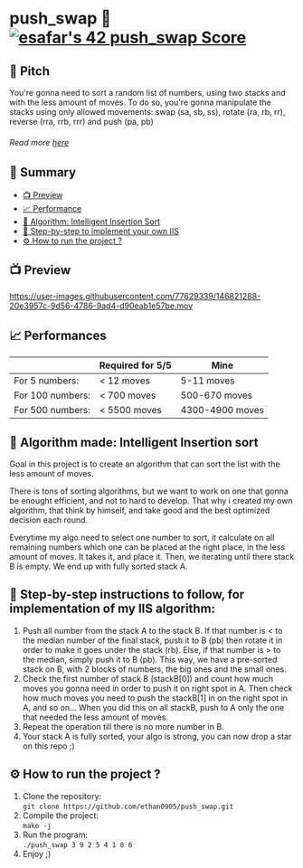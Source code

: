 # push_swap 🧮 [![esafar's 42 push_swap Score](https://badge42.vercel.app/api/v2/cl6l739qg00490gialxmtgsrk/project/2346756)](https://github.com/JaeSeoKim/badge42)
## 🤏 Pitch
You're gonna need to sort a random list of numbers, using two stacks and with the less amount of moves. To do so, you're gonna manipulate the stacks using only allowed movements: swap (sa, sb, ss), rotate (ra, rb, rr), reverse (rra, rrb, rrr) and push (pa, pb)

###### Read more [here](https://cdn.intra.42.fr/pdf/pdf/39493/en.subject.pdf)

## 📔 Summary

 - [📺 Preview](#-preview)
 - [📈 Performance](#-preview)
 - [🧮 Algorithm: Intelligent Insertion Sort](#-preview)
 - [👣 Step-by-step to implement your own IIS](#-preview)
 - [⚙️ How to run the project ?](#-preview)

## 📺 Preview

https://user-images.githubusercontent.com/77629339/146821288-20e3957c-9d56-4786-9ad4-d90eab1e57be.mov

## 📈 Performances  
  
| | Required for 5/5 | Mine |
| ------------- | ------------- | ------------- |
| For 5 numbers:  | < 12 moves | 5-11 moves |
| For 100 numbers:  | < 700 moves | 500-670 moves |
| For 500 numbers:  | < 5500 moves | 4300-4900 moves |

## 🧮 Algorithm made: Intelligent Insertion sort  
  
Goal in this project is to create an algorithm that can sort the list with the less amount of moves.  
  
There is tons of sorting algorithms, but we want to work on one that gonna be enought efficient, and not to hard to develop.  That why i created my own algorithm, that think by himself, and take good and the best optimized decision each round.  
  
Everytime my algo need to select one number to sort, it calculate on all remaining numbers which one can be placed at the right place, in the less amount of moves. It takes it, and place it. Then, we iterating until there stack B is empty. We end up with fully sorted stack A.

## 👣 Step-by-step instructions to follow, for implementation of my IIS algorithm:   
1. Push all number from the stack A to the stack B. If that number is < to the median number of the final stack, push it to B (pb) then rotate it in order to make it goes under the stack (rb). Else, if that number is > to the median, simply push it to B (pb). This way, we have a pre-sorted stack on B, with 2 blocks of numbers, the big ones and the small ones.  
2. Check the first number of stack B (stackB[0]) and count how much moves you gonna need in order to push it on right spot in A. Then check how much moves you need to push the stackB[1] in on the right spot in A, and so on... When you did this on all stackB, push to A only the one that needed the less amount of moves.  
3. Repeat the operation till there is no more number in B.  
4. Your stack A is fully sorted, your algo is strong, you can now drop a star on this repo ;)

## ⚙️ How to run the project ?

1. Clone the repository:  
`git clone https://github.com/ethan0905/push_swap.git`  
2. Compile the project:  
`make -j`  
3. Run the program:  
`./push_swap 3 9 2 5 4 1 8 6`  
4. Enjoy ;)  
